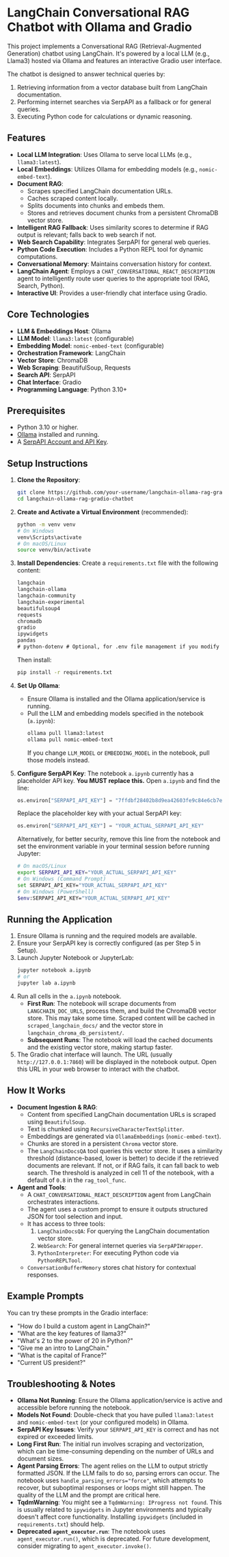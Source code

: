 # LangChain Conversational RAG Chatbot with Ollama and Gradio

This project implements a Conversational RAG (Retrieval-Augmented Generation) chatbot using LangChain. It's powered by a local LLM (e.g., Llama3) hosted via Ollama and features an interactive Gradio user interface.

The chatbot is designed to answer technical queries by:
1.  Retrieving information from a vector database built from LangChain documentation.
2.  Performing internet searches via SerpAPI as a fallback or for general queries.
3.  Executing Python code for calculations or dynamic reasoning.

## Features

*   **Local LLM Integration**: Uses Ollama to serve local LLMs (e.g., `llama3:latest`).
*   **Local Embeddings**: Utilizes Ollama for embedding models (e.g., `nomic-embed-text`).
*   **Document RAG**:
    *   Scrapes specified LangChain documentation URLs.
    *   Caches scraped content locally.
    *   Splits documents into chunks and embeds them.
    *   Stores and retrieves document chunks from a persistent ChromaDB vector store.
*   **Intelligent RAG Fallback**: Uses similarity scores to determine if RAG output is relevant; falls back to web search if not.
*   **Web Search Capability**: Integrates SerpAPI for general web queries.
*   **Python Code Execution**: Includes a Python REPL tool for dynamic computations.
*   **Conversational Memory**: Maintains conversation history for context.
*   **LangChain Agent**: Employs a `CHAT_CONVERSATIONAL_REACT_DESCRIPTION` agent to intelligently route user queries to the appropriate tool (RAG, Search, Python).
*   **Interactive UI**: Provides a user-friendly chat interface using Gradio.

## Core Technologies

*   **LLM & Embeddings Host**: Ollama
*   **LLM Model**: `llama3:latest` (configurable)
*   **Embedding Model**: `nomic-embed-text` (configurable)
*   **Orchestration Framework**: LangChain
*   **Vector Store**: ChromaDB
*   **Web Scraping**: BeautifulSoup, Requests
*   **Search API**: SerpAPI
*   **Chat Interface**: Gradio
*   **Programming Language**: Python 3.10+

## Prerequisites

*   Python 3.10 or higher.
*   [Ollama](https://ollama.com/) installed and running.
*   A [SerpAPI Account and API Key](https://serpapi.com/).

## Setup Instructions

1.  **Clone the Repository**:
    ```bash
    git clone https://github.com/your-username/langchain-ollama-rag-gradio-chatbot.git
    cd langchain-ollama-rag-gradio-chatbot
    ```

2.  **Create and Activate a Virtual Environment** (recommended):
    ```bash
    python -m venv venv
    # On Windows
    venv\Scripts\activate
    # On macOS/Linux
    source venv/bin/activate
    ```

3.  **Install Dependencies**:
    Create a `requirements.txt` file with the following content:
    ```txt
    langchain
    langchain-ollama
    langchain-community
    langchain-experimental
    beautifulsoup4
    requests
    chromadb
    gradio
    ipywidgets
    pandas
    # python-dotenv # Optional, for .env file management if you modify the script
    ```
    Then install:
    ```bash
    pip install -r requirements.txt
    ```

4.  **Set Up Ollama**:
    *   Ensure Ollama is installed and the Ollama application/service is running.
    *   Pull the LLM and embedding models specified in the notebook (`a.ipynb`):
        ```bash
        ollama pull llama3:latest
        ollama pull nomic-embed-text
        ```
        If you change `LLM_MODEL` or `EMBEDDING_MODEL` in the notebook, pull those models instead.

5.  **Configure SerpAPI Key**:
    The notebook `a.ipynb` currently has a placeholder API key. **You MUST replace this.**
    Open `a.ipynb` and find the line:
    ```python
    os.environ["SERPAPI_API_KEY"] = "7ffdbf28402b8d9ea42603fe9c84e6cb7e963a17ba330bcc120abc8f219b6548"
    ```
    Replace the placeholder key with your actual SerpAPI key:
    ```python
    os.environ["SERPAPI_API_KEY"] = "YOUR_ACTUAL_SERPAPI_API_KEY"
    ```
    Alternatively, for better security, remove this line from the notebook and set the environment variable in your terminal session before running Jupyter:
    ```bash
    # On macOS/Linux
    export SERPAPI_API_KEY="YOUR_ACTUAL_SERPAPI_API_KEY"
    # On Windows (Command Prompt)
    set SERPAPI_API_KEY="YOUR_ACTUAL_SERPAPI_API_KEY"
    # On Windows (PowerShell)
    $env:SERPAPI_API_KEY="YOUR_ACTUAL_SERPAPI_API_KEY"
    ```

## Running the Application

1.  Ensure Ollama is running and the required models are available.
2.  Ensure your SerpAPI key is correctly configured (as per Step 5 in Setup).
3.  Launch Jupyter Notebook or JupyterLab:
    ```bash
    jupyter notebook a.ipynb
    # or
    jupyter lab a.ipynb
    ```
4.  Run all cells in the `a.ipynb` notebook.
    *   **First Run**: The notebook will scrape documents from `LANGCHAIN_DOC_URLS`, process them, and build the ChromaDB vector store. This may take some time. Scraped content will be cached in `scraped_langchain_docs/` and the vector store in `langchain_chroma_db_persistent/`.
    *   **Subsequent Runs**: The notebook will load the cached documents and the existing vector store, making startup faster.
5.  The Gradio chat interface will launch. The URL (usually `http://127.0.0.1:7860`) will be displayed in the notebook output. Open this URL in your web browser to interact with the chatbot.

## How It Works

*   **Document Ingestion & RAG**:
    *   Content from specified LangChain documentation URLs is scraped using `BeautifulSoup`.
    *   Text is chunked using `RecursiveCharacterTextSplitter`.
    *   Embeddings are generated via `OllamaEmbeddings` (`nomic-embed-text`).
    *   Chunks are stored in a persistent `Chroma` vector store.
    *   The `LangChainDocsQA` tool queries this vector store. It uses a similarity threshold (distance-based, lower is better) to decide if the retrieved documents are relevant. If not, or if RAG fails, it can fall back to web search. The threshold is analyzed in cell 11 of the notebook, with a default of `0.8` in the `rag_tool_func`.
*   **Agent and Tools**:
    *   A `CHAT_CONVERSATIONAL_REACT_DESCRIPTION` agent from LangChain orchestrates interactions.
    *   The agent uses a custom prompt to ensure it outputs structured JSON for tool selection and input.
    *   It has access to three tools:
        1.  `LangChainDocsQA`: For querying the LangChain documentation vector store.
        2.  `WebSearch`: For general internet queries via `SerpAPIWrapper`.
        3.  `PythonInterpreter`: For executing Python code via `PythonREPLTool`.
    *   `ConversationBufferMemory` stores chat history for contextual responses.

## Example Prompts

You can try these prompts in the Gradio interface:

*   "How do I build a custom agent in LangChain?"
*   "What are the key features of llama3?"
*   "What's 2 to the power of 20 in Python?"
*   "Give me an intro to LangChain."
*   "What is the capital of France?"
*   "Current US president?"


## Troubleshooting & Notes

*   **Ollama Not Running**: Ensure the Ollama application/service is active and accessible before running the notebook.
*   **Models Not Found**: Double-check that you have pulled `llama3:latest` and `nomic-embed-text` (or your configured models) in Ollama.
*   **SerpAPI Key Issues**: Verify your `SERPAPI_API_KEY` is correct and has not expired or exceeded limits.
*   **Long First Run**: The initial run involves scraping and vectorization, which can be time-consuming depending on the number of URLs and document sizes.
*   **Agent Parsing Errors**: The agent relies on the LLM to output strictly formatted JSON. If the LLM fails to do so, parsing errors can occur. The notebook uses `handle_parsing_errors="force"`, which attempts to recover, but suboptimal responses or loops might still happen. The quality of the LLM and the prompt are critical here.
*   **TqdmWarning**: You might see a `TqdmWarning: IProgress not found`. This is usually related to `ipywidgets` in Jupyter environments and typically doesn't affect core functionality. Installing `ipywidgets` (included in `requirements.txt`) should help.
*   **Deprecated `agent_executor.run`**: The notebook uses `agent_executor.run()`, which is deprecated. For future development, consider migrating to `agent_executor.invoke()`.
